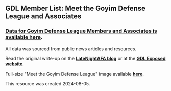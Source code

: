 ## GDL Member List: Meet the Goyim Defense League and Associates

### [Data for Goyim Defense League Members and Associates is available here](https://github.com/LateNightAFA/GDL-members/blob/main/GDL%20Members%20and%20Associates%20-%20June%202024.csv).

All data was sourced from public news articles and resources.

Read the original write-up on the **[LateNightAFA blog](https://latenightafa.noblogs.org/gdl-list/)** or at the **[GDL Exposed website](https://goyimdefenseleague.noblogs.org/gdl-list/)**.

Full-size "Meet the Goyim Defense League" image available **[here](https://latenightafa.noblogs.org/files/2024/08/Meet-the-GDL-2024.jpg)**.

This resource was created 2024-08-05.
